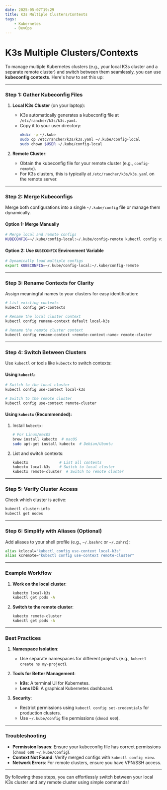 ```yaml
---
date: 2025-05-07T19:29
title: K3s Multiple Clusters/Contexts
tags: 
    - Kubernetes
    - DevOps
---
```

<!-- 2025-05-07-1929 (May 07, 2025 07:29:41 PM) -->

# K3s Multiple Clusters/Contexts

To manage multiple Kubernetes clusters (e.g., your local K3s cluster and a separate remote cluster) and switch between them seamlessly, you can use **kubeconfig contexts**. Here's how to set this up:

---

### **Step 1: Gather Kubeconfig Files**
1. **Local K3s Cluster** (on your laptop):
   - K3s automatically generates a kubeconfig file at `/etc/rancher/k3s/k3s.yaml`.
   - Copy it to your user directory:
     ```bash
     mkdir -p ~/.kube
     sudo cp /etc/rancher/k3s/k3s.yaml ~/.kube/config-local
     sudo chown $USER ~/.kube/config-local
     ```

2. **Remote Cluster**:
   - Obtain the kubeconfig file for your remote cluster (e.g., `config-remote`).
   - For K3s clusters, this is typically at `/etc/rancher/k3s/k3s.yaml` on the remote server.

---

### **Step 2: Merge Kubeconfigs**
Merge both configurations into a single `~/.kube/config` file or manage them dynamically.

#### **Option 1: Merge Manually**
```bash
# Merge local and remote configs
KUBECONFIG=~/.kube/config-local:~/.kube/config-remote kubectl config view --flatten > ~/.kube/config
```

#### **Option 2: Use `KUBECONFIG` Environment Variable**
```bash
# Dynamically load multiple configs
export KUBECONFIG=~/.kube/config-local:~/.kube/config-remote
```

---

### **Step 3: Rename Contexts for Clarity**
Assign meaningful names to your clusters for easy identification:
```bash
# List existing contexts
kubectl config get-contexts

# Rename the local cluster context
kubectl config rename-context default local-k3s

# Rename the remote cluster context
kubectl config rename-context <remote-context-name> remote-cluster
```

---

### **Step 4: Switch Between Clusters**
Use `kubectl` or tools like `kubectx` to switch contexts:

#### **Using `kubectl`**:
```bash
# Switch to the local cluster
kubectl config use-context local-k3s

# Switch to the remote cluster
kubectl config use-context remote-cluster
```

#### **Using `kubectx` (Recommended)**:
1. Install `kubectx`:
   ```bash
   # For Linux/macOS
   brew install kubectx  # macOS
   sudo apt-get install kubectx  # Debian/Ubuntu
   ```

2. List and switch contexts:
   ```bash
   kubectx              # List all contexts
   kubectx local-k3s    # Switch to local cluster
   kubectx remote-cluster  # Switch to remote cluster
   ```

---

### **Step 5: Verify Cluster Access**
Check which cluster is active:
```bash
kubectl cluster-info
kubectl get nodes
```

---

### **Step 6: Simplify with Aliases (Optional)**
Add aliases to your shell profile (e.g., `~/.bashrc` or `~/.zshrc`):
```bash
alias kclocal="kubectl config use-context local-k3s"
alias kcremote="kubectl config use-context remote-cluster"
```

---

### **Example Workflow**
1. **Work on the local cluster**:
   ```bash
   kubectx local-k3s
   kubectl get pods -A
   ```

2. **Switch to the remote cluster**:
   ```bash
   kubectx remote-cluster
   kubectl get pods -A
   ```

---

### **Best Practices**
1. **Namespace Isolation**:
   - Use separate namespaces for different projects (e.g., `kubectl create ns my-project`).

2. **Tools for Better Management**:
   - **k9s**: A terminal UI for Kubernetes.
   - **Lens IDE**: A graphical Kubernetes dashboard.

3. **Security**:
   - Restrict permissions using `kubectl config set-credentials` for production clusters.
   - Use `~/.kube/config` file permissions (`chmod 600`).

---

### **Troubleshooting**
- **Permission Issues**: Ensure your kubeconfig file has correct permissions (`chmod 600 ~/.kube/config`).
- **Context Not Found**: Verify merged configs with `kubectl config view`.
- **Network Errors**: For remote clusters, ensure you have VPN/SSH access.

---

By following these steps, you can effortlessly switch between your local K3s cluster and any remote cluster using simple commands!
